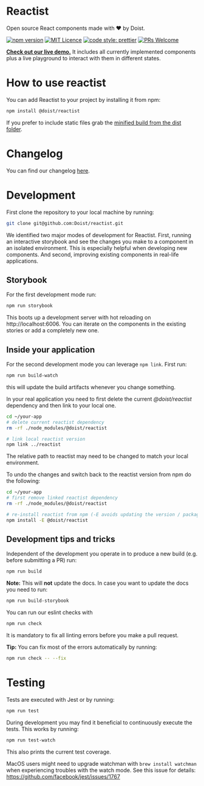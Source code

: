 # Reactist

Open source React components made with ❤️ by Doist.

[![npm version](https://badge.fury.io/js/%40doist%2Freactist.svg)](https://badge.fury.io/js/%40doist%2Freactist)
[![MIT Licence](https://badges.frapsoft.com/os/mit/mit.svg?v=103)](https://opensource.org/licenses/mit-license.php)
[![code style: prettier](https://img.shields.io/badge/code_style-prettier-ff69b4.svg?style=flat-square)](https://github.com/prettier/prettier)
[![PRs Welcome](https://img.shields.io/badge/PRs-welcome-brightgreen.svg?style=flat-square)](http://makeapullrequest.com)

**[Check out our live demo.](http://doist.github.io/reactist)** It includes all currently implemented components plus a live playground to interact with them in different states.

# How to use reactist

You can add Reactist to your project by installing it from npm:

```sh
npm install @doist/reactist
```

If you prefer to include static files grab the [minified build from the dist folder](https://github.com/Doist/reactist/tree/develop/dist).

# Changelog

You can find our changelog [here](./CHANGELOG.md).

# Development

First clone the repository to your local machine by running:

```sh
git clone git@github.com:Doist/reactist.git
```

We identified two major modes of development for Reactist. First, running an interactive storybook and see the changes you make to a component in an isolated environment. This is especially helpful when developing new components. And second, improving existing components in real-life applications.

## Storybook

For the first development mode run:

```sh
npm run storybook
```

This boots up a development server with hot reloading on http://localhost:6006. You can iterate on the components in the existing stories or add a completely new one.

## Inside your application

For the second development mode you can leverage `npm link`. First run:

```sh
npm run build-watch
```

this will update the build artifacts whenever you change something.

In your real application you need to first delete the current _@doist/reactist_ dependency and then link to your local one.

```sh
cd ~/your-app
# delete current reactist dependency
rm -rf ./node_modules/@doist/reactist

# link local reactist version
npm link ../reactist
```

The relative path to reactist may need to be changed to match your local environment.

To undo the changes and switch back to the reactist version from npm do the following:

```sh
cd ~/your-app
# first remove linked reactist dependency
rm -rf ./node_modules/@doist/reactist

# re-install reactist from npm (-E avoids updating the version / package-lock.json)
npm install -E @doist/reactist
```

## Development tips and tricks

Independent of the development you operate in to produce a new build (e.g. before submitting a PR) run:

```sh
npm run build
```

**Note:** This will **not** update the docs. In case you want to update the docs you need to run:

```sh
npm run build-storybook
```

You can run our eslint checks with

```sh
npm run check
```

It is mandatory to fix all linting errors before you make a pull request.

**Tip:** You can fix most of the errors automatically by running:

```sh
npm run check -- --fix
```

# Testing

Tests are executed with Jest or by running:

```sh
npm run test
```

During development you may find it beneficial to continuously execute the tests. This works by running:

```sh
npm run test-watch
```

This also prints the current test coverage.

MacOS users might need to upgrade watchman with `brew install watchman` when experiencing troubles with the watch mode. See this issue for details: https://github.com/facebook/jest/issues/1767
